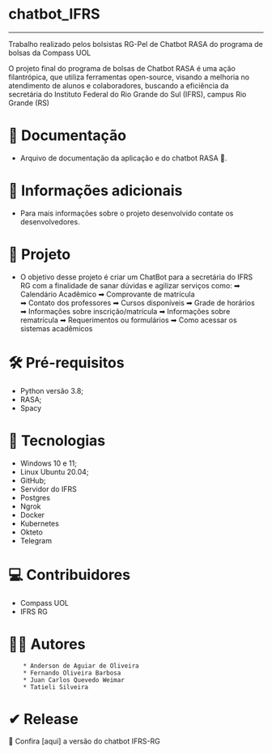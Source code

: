  # chatbot_IFRS
 _____________________________________________________________________________________________

Trabalho realizado pelos bolsistas RG-Pel de Chatbot RASA do programa de bolsas da Compass UOL


O projeto final do programa de bolsas de Chatbot RASA é uma ação filantrópica, que utiliza ferramentas open-source, visando a melhoria no atendimento de alunos e colaboradores, buscando a eficiência da secretária do Instituto Federal do Rio Grande do Sul (IFRS), campus Rio Grande (RS)


# 📝 Documentação

* Arquivo de documentação da aplicação e do chatbot RASA 🔗.


# 📩 Informações adicionais

* Para mais informações sobre o projeto desenvolvido contate os desenvolvedores.


# 💼 Projeto

* O objetivo desse projeto é criar um ChatBot para a secretária do IFRS RG com a finalidade de sanar dúvidas e agilizar serviços como:
            ➡ Calendário Acadêmico
            ➡ Comprovante de matrícula  
            ➡ Contato dos professores
            ➡ Cursos disponíveis
            ➡ Grade de horários  
            ➡ Informações sobre inscrição/matrícula 
            ➡ Informações sobre rematrícula
            ➡ Requerimentos ou formulários
            ➡ Como acessar os sistemas acadêmicos


# 🛠 Pré-requisitos

* Python versão 3.8;
* RASA;
* Spacy

# 🚀 Tecnologias

* Windows 10 e 11;
* Linux Ubuntu 20.04;
* GitHub;
* Servidor do IFRS
* Postgres
* Ngrok
* Docker
* Kubernetes
* Okteto
* Telegram

# 💻 Contribuidores 

* Compass UOL
* IFRS RG

# 👨‍💻 Autores
        * Anderson de Aguiar de Oliveira
        * Fernando Oliveira Barbosa
        * Juan Carlos Quevedo Weimar
        * Tatieli Silveira

# ✔ Release

🔗 Confira [aqui] a versão do chatbot IFRS-RG